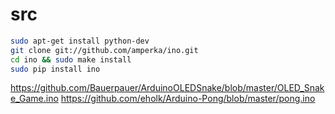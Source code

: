 # src

```sh
sudo apt-get install python-dev
git clone git://github.com/amperka/ino.git
cd ino && sudo make install
sudo pip install ino
```

https://github.com/Bauerpauer/ArduinoOLEDSnake/blob/master/OLED_Snake_Game.ino
https://github.com/eholk/Arduino-Pong/blob/master/pong.ino
